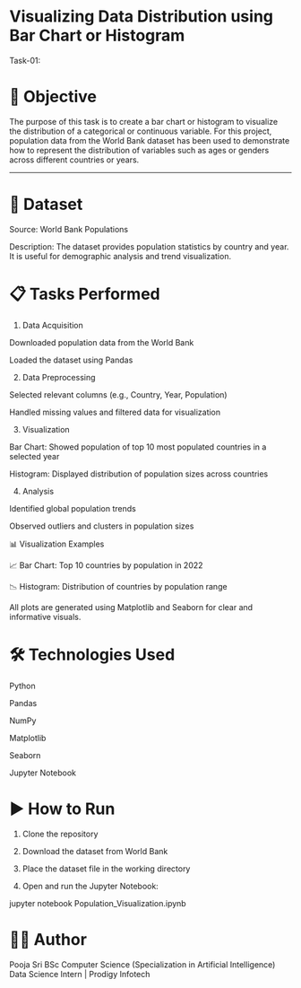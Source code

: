 # Visualizing Data Distribution using Bar Chart or Histogram

Task-01:

# 📌 Objective

The purpose of this task is to create a bar chart or histogram to visualize the distribution of a categorical or continuous variable. For this project, population data from the World Bank dataset has been used to demonstrate how to represent the distribution of variables such as ages or genders across different countries or years.


---

# 📂 Dataset

Source: World Bank Populations 

Description: The dataset provides population statistics by country and year. It is useful for demographic analysis and trend visualization.




# 📋 Tasks Performed

1. Data Acquisition

Downloaded population data from the World Bank

Loaded the dataset using Pandas



2. Data Preprocessing

Selected relevant columns (e.g., Country, Year, Population)

Handled missing values and filtered data for visualization



3. Visualization

Bar Chart: Showed population of top 10 most populated countries in a selected year

Histogram: Displayed distribution of population sizes across countries



4. Analysis

Identified global population trends

Observed outliers and clusters in population sizes




📊 Visualization Examples

📈 Bar Chart: Top 10 countries by population in 2022

📉 Histogram: Distribution of countries by population range


All plots are generated using Matplotlib and Seaborn for clear and informative visuals.



# 🛠️ Technologies Used

Python

Pandas

NumPy

Matplotlib

Seaborn

Jupyter Notebook




# ▶️ How to Run

1. Clone the repository


2. Download the dataset from World Bank


3. Place the dataset file in the working directory


4. Open and run the Jupyter Notebook:



jupyter notebook Population_Visualization.ipynb




# 👩‍💻 Author

Pooja Sri
BSc Computer Science (Specialization in Artificial Intelligence)
Data Science Intern | Prodigy Infotech
